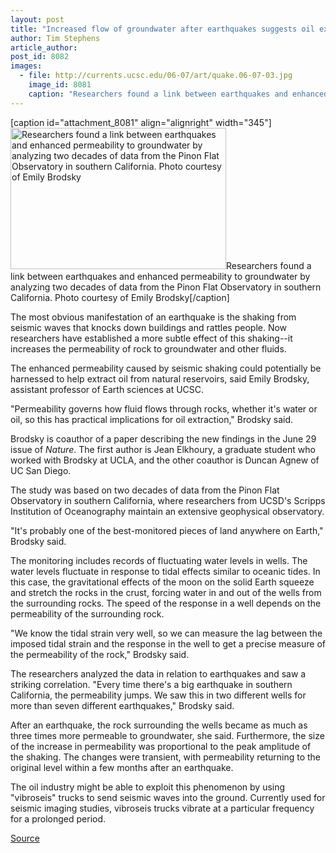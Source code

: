 ```yaml
---
layout: post
title: "Increased flow of groundwater after earthquakes suggests oil extraction applications"
author: Tim Stephens
article_author: 
post_id: 8082
images:
  - file: http://currents.ucsc.edu/06-07/art/quake.06-07-03.jpg
    image_id: 8081
    caption: "Researchers found a link between earthquakes and enhanced permeability to groundwater by analyzing two decades of data from the Pinon Flat Observatory in southern California. Photo courtesy of Emily Brodsky"
---
```


[caption id="attachment_8081" align="alignright" width="345"]<a href="http://dev-ucsc-news.pantheonsite.io/wp-content/uploads/2006/07/quake.06-07-03.jpg"><img class="size-full wp-image-8081" src="http://dev-ucsc-news.pantheonsite.io/wp-content/uploads/2006/07/quake.06-07-03.jpg" alt="Researchers found a link between earthquakes and enhanced permeability to groundwater by analyzing two decades of data from the Pinon Flat Observatory in southern California. Photo courtesy of Emily Brodsky" width="345" height="226" /></a>Researchers found a link between earthquakes and enhanced permeability to groundwater by analyzing two decades of data from the Pinon Flat Observatory in southern California. Photo courtesy of Emily Brodsky[/caption]
<a name="content" id="content"></a>
<p>
  The most obvious manifestation of an earthquake is the shaking from seismic waves that knocks down buildings and rattles people. Now researchers have established a more subtle effect of this shaking--it increases the permeability of rock to groundwater and other fluids.
</p>
<p>
  The enhanced permeability caused by seismic shaking could potentially be harnessed to help extract oil from natural reservoirs, said Emily Brodsky, assistant professor of Earth sciences at UCSC.
</p>
<p>
  "Permeability governs how fluid flows through rocks, whether it's water or oil, so this has practical implications for oil extraction," Brodsky said.
</p>
<p>
  Brodsky is coauthor of a paper describing the new findings in the June 29 issue of <i>Nature</i>. The first author is Jean Elkhoury, a graduate student who worked with Brodsky at UCLA, and the other coauthor is Duncan Agnew of UC San Diego.
</p>
<p>
  The study was based on two decades of data from the Pinon Flat Observatory in southern California, where researchers from UCSD's Scripps Institution of Oceanography maintain an extensive geophysical observatory.
</p>
<p>
  "It's probably one of the best-monitored pieces of land anywhere on Earth," Brodsky said.
</p>
<p>
  The monitoring includes records of fluctuating water levels in wells. The water levels fluctuate in response to tidal effects similar to oceanic tides. In this case, the gravitational effects of the moon on the solid Earth squeeze and stretch the rocks in the crust, forcing water in and out of the wells from the surrounding rocks. The speed of the response in a well depends on the permeability of the surrounding rock.
</p>
<p>
  "We know the tidal strain very well, so we can measure the lag between the imposed tidal strain and the response in the well to get a precise measure of the permeability of the rock," Brodsky said.
</p>
<p>
  The researchers analyzed the data in relation to earthquakes and saw a striking correlation. "Every time there's a big earthquake in southern California, the permeability jumps. We saw this in two different wells for more than seven different earthquakes," Brodsky said.
</p>
<p>
  After an earthquake, the rock surrounding the wells became as much as three times more permeable to groundwater, she said. Furthermore, the size of the increase in permeability was proportional to the peak amplitude of the shaking. The changes were transient, with permeability returning to the original level within a few months after an earthquake.
</p>
<p>
  The oil industry might be able to exploit this phenomenon by using "vibroseis" trucks to send seismic waves into the ground. Currently used for seismic imaging studies, vibroseis trucks vibrate at a particular frequency for a prolonged period.
</p>
<p><a href="http://www1.ucsc.edu/currents/06-07/07-03/earthquake.asp" title="Permalink to earthquake">Source</a></p>
